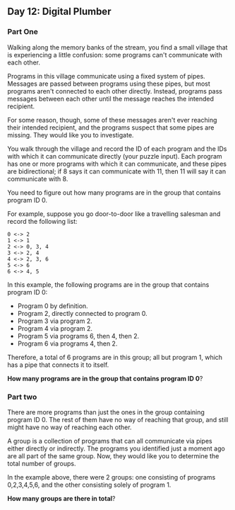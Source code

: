 ## Day 12: Digital Plumber

### Part One

Walking along the memory banks of the stream, you find a small village that is
experiencing a little confusion: some programs can't communicate with each
other.

Programs in this village communicate using a fixed system of pipes. Messages
are passed between programs using these pipes, but most programs aren't
connected to each other directly. Instead, programs pass messages between each
other until the message reaches the intended recipient.

For some reason, though, some of these messages aren't ever reaching their
intended recipient, and the programs suspect that some pipes are missing. They
would like you to investigate.

You walk through the village and record the ID of each program and the IDs with
which it can communicate directly (your puzzle input). Each program has one or
more programs with which it can communicate, and these pipes are bidirectional;
if 8 says it can communicate with 11, then 11 will say it can communicate with
8.

You need to figure out how many programs are in the group that contains program
ID 0.

For example, suppose you go door-to-door like a travelling salesman and record
the following list:

    0 <-> 2
    1 <-> 1
    2 <-> 0, 3, 4
    3 <-> 2, 4
    4 <-> 2, 3, 6
    5 <-> 6
    6 <-> 4, 5

In this example, the following programs are in the group that contains program
ID 0:

 - Program 0 by definition.
 - Program 2, directly connected to program 0.
 - Program 3 via program 2.
 - Program 4 via program 2.
 - Program 5 via programs 6, then 4, then 2.
 - Program 6 via programs 4, then 2.

Therefore, a total of 6 programs are in this group; all but program 1, which
has a pipe that connects it to itself.

**How many programs are in the group that contains program ID 0**?

### Part two

There are more programs than just the ones in the group containing program ID
0. The rest of them have no way of reaching that group, and still might have no
way of reaching each other.

A group is a collection of programs that can all communicate via pipes either
directly or indirectly. The programs you identified just a moment ago are all
part of the same group. Now, they would like you to determine the total number
of groups.

In the example above, there were 2 groups: one consisting of programs
0,2,3,4,5,6, and the other consisting solely of program 1.

**How many groups are there in total**?

